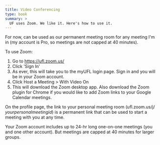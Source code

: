 ```yaml
---
title: Video Conferencing
type: book
summary: >
  UF uses Zoom. We like it. Here's how to use it.
---
```


For now, can be used as our permanent meeting room for any meeting I'm in (my account is Pro, so meetings are not capped at 40 minutes).

To use Zoom: 
1. Go to https://ufl.zoom.us/
2. Click 'Sign In'
3. As ever, this will take you to the myUFL login page. Sign in and you will be in your Zoom account.
4. Click Host a Meeting > With Video On
5. This will download the Zoom desktop app. Also download the Zoom plugin for Chrome if you would like to add Zoom links to your Google Calendar meetings.

On the profile page, the link to your personal meeting room (ufl.zoom.us/j/ _yourpersonalmeetingid_) is a permanent link that can be used to start a meeting with you at any time.

Your Zoom account includes up to 24-hr long one-on-one meetings (you and one other account). But meetings are capped at 40 minutes for larger groups.
